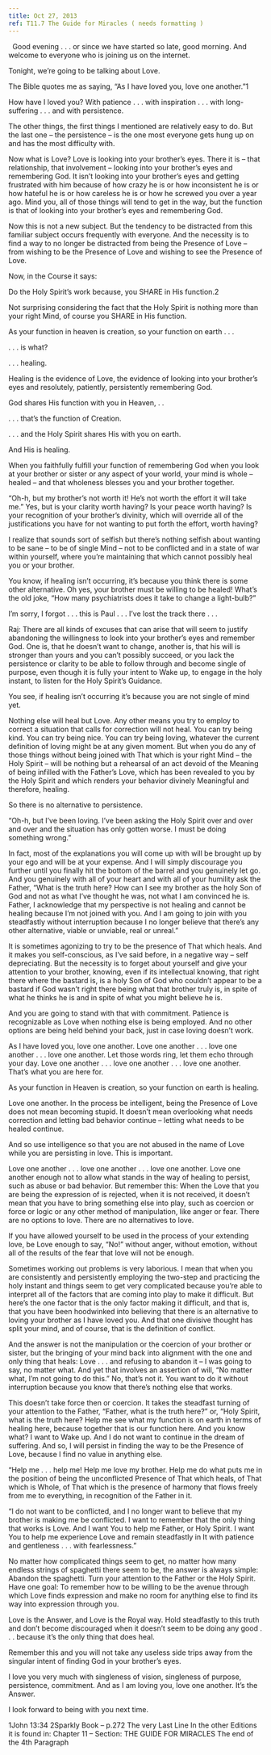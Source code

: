 ```yaml
---
title: Oct 27, 2013
ref: T11.7 The Guide for Miracles ( needs formatting )
---
```


  Good evening . . . or since we have started so late, good morning.
And welcome to everyone who is joining us on the internet.

Tonight, we’re going to be talking about Love.  

The Bible quotes me as saying, “As I have loved you, love one another.”1 

How have I loved you?  With patience . . . with inspiration . . . with
long-suffering . . . and with persistence.  

The other things, the first things I mentioned are relatively easy to
do.  But the last one – the persistence – is the one most everyone gets
hung up on and has the most difficulty with.

Now what is Love?  Love is looking into your brother’s eyes.  There it
is – that relationship, that involvement – looking into your brother’s
eyes and remembering God.  It isn’t looking into your brother’s eyes and
getting frustrated with him because of how crazy he is or how
inconsistent he is or how hateful he is or how careless he is or how he
screwed you over a year ago.  Mind you, all of those things will tend to
get in the way, but the function is that of looking into your brother’s
eyes and remembering God.

Now this is not a new subject.  But the tendency to be distracted from
this familiar subject occurs frequently with everyone.  And the
necessity is to find a way to no longer be distracted from being the
Presence of Love – from wishing to be the Presence of Love and wishing
to see the Presence of Love.

Now, in the Course it says:

Do the Holy Spirit’s work because, you SHARE in His function.2

Not surprising considering the fact that the Holy Spirit is nothing more
than your right Mind, of course you SHARE in His function.

As your function in heaven is creation, so your function on earth . . .

. . . is what?

. . . healing.

Healing is the evidence of Love, the evidence of looking into your
brother’s eyes and resolutely, patiently, persistently remembering God.

God shares His function with you in Heaven, . .

. . . that’s the function of Creation.  

. . . and the Holy Spirit shares His with you on earth.

And His is healing.

When you faithfully fulfill your function of remembering God when you
look at your brother or sister or any aspect of your world, your mind is
whole – healed – and that wholeness blesses you and your brother
together.

“Oh-h, but my brother’s not worth it!  He’s not worth the effort it will
take me.”  Yes, but is your clarity worth having?  Is your peace worth
having?  Is your recognition of your brother’s divinity, which will
override all of the justifications you have for not wanting to put forth
the effort, worth having?

I realize that sounds sort of selfish but there’s nothing selfish about
wanting to be sane – to be of single Mind – not to be conflicted and in
a state of war within yourself, where you’re maintaining that which
cannot possibly heal you or your brother.

You know, if healing isn’t occurring, it’s because you think there is
some other alternative.  Oh yes, your brother must be willing to be
healed!  What’s the old joke, “How many psychiatrists does it take to
change a light-bulb?”

I’m sorry, I forgot . . . this is Paul . . . I’ve lost the track there .
. .

Raj:  There are all kinds of excuses that can arise that will seem to
justify abandoning the willingness to look into your brother’s eyes and
remember God.  One is, that he doesn’t want to change, another is, that
his will is stronger than yours and you can’t possibly succeed, or you
lack the persistence or clarity to be able to follow through and become
single of purpose, even though it is fully your intent to Wake up, to
engage in the holy instant, to listen for the Holy Spirit’s Guidance.

You see, if healing isn’t occurring it’s because you are not single of
mind yet.  

Nothing else will heal but Love.  Any other means you try to employ to
correct a situation that calls for correction will not heal.  You can
try being kind.  You can try being nice.  You can try being loving,
whatever the current definition of loving might be at any given moment.
But when you do any of those things without being joined with That which
is your right Mind – the Holy Spirit – will be nothing but a rehearsal
of an act devoid of the Meaning of being infilled with the Father’s
Love, which has been revealed to you by the Holy Spirit and which
renders your behavior divinely Meaningful and therefore, healing.

So there is no alternative to persistence.  

“Oh-h, but I’ve been loving.  I’ve been asking the Holy Spirit over and
over and over and the situation has only gotten worse.  I must be doing
something wrong.”

In fact, most of the explanations you will come up with will be brought
up by your ego and will be at your expense.  And I will simply
discourage you further until you finally hit the bottom of the barrel
and you genuinely let go.  And you genuinely with all of your heart and
with all of your humility ask the Father, “What is the truth here?   How
can I see my brother as the holy Son of God and not as what I’ve thought
he was, not what I am convinced he is.  Father, I acknowledge that my
perspective is not healing and cannot be healing because I’m not joined
with you.  And I am going to join with you steadfastly without
interruption because I no longer believe that there’s any other
alternative, viable or unviable, real or unreal.”

It is sometimes agonizing to try to be the presence of That which heals.
And it makes you self-conscious, as I’ve said before, in a negative way
– self depreciating.  But the necessity is to forget about yourself and
give your attention to your brother, knowing, even if its intellectual
knowing, that right there where the bastard is, is a holy Son of God who
couldn’t appear to be a bastard if God wasn’t right there being what
that brother truly is, in spite of what he thinks he is and in spite of
what you might believe he is.

And you are going to stand with that with commitment.  Patience is
recognizable as Love when nothing else is being employed.  And no other
options are being held behind your back, just in case loving doesn’t
work.

As I have loved you, love one another.  Love one another . . . love one
another . . . love one another.  Let those words ring, let them echo
through your day.  Love one another . . . love one another . . . love
one another.  That’s what you are here for.

As your function in Heaven is creation, so your function on earth is
healing.

Love one another.  In the process be intelligent, being the Presence of
Love does not mean becoming stupid.  It doesn’t mean overlooking what
needs correction and letting bad behavior continue – letting what needs
to be healed continue.

And so use intelligence so that you are not abused in the name of Love
while you are persisting in love.  This is important.

Love one another . . . love one another . . . love one another.  Love
one another enough not to allow what stands in the way of healing to
persist, such as abuse or bad behavior.  But remember this:  When the
Love that you are being the expression of is rejected, when it is not
received, it doesn’t mean that you have to bring something else into
play, such as coercion or force or logic or any other method of
manipulation, like anger or fear.  There are no options to love.  There
are no alternatives to love.

If you have allowed yourself to be used in the process of your extending
love, be Love enough to say, “No!” without anger, without emotion,
without all of the results of the fear that love will not be enough.  

Sometimes working out problems is very laborious.   I mean that when you
are consistently and persistently employing the two-step and practicing
the holy instant and things seem to get very complicated because you’re
able to interpret all of the factors that are coming into play to make
it difficult.  But here’s the one factor that is the only factor making
it difficult, and that is, that you have been hoodwinked into believing
that there is an alternative to loving your brother as I have loved you.
And that one divisive thought has split your mind, and of course, that
is the definition of conflict.  

And the answer is not the manipulation or the coercion of your brother
or sister, but the bringing of your mind back into alignment with the
one and only thing that heals:  Love . . . and refusing to abandon it –
I was going to say, no matter what.  And yet that involves an assertion
of will, “No matter what, I’m not going to do this.”  No, that’s not it.
You want to do it without interruption because you know that there’s
nothing else that works. 

This doesn’t take force then or coercion.  It takes the steadfast
turning of your attention to the Father, “Father, what is the truth
here?” or, “Holy Spirit, what is the truth here?  Help me see what my
function is on earth in terms of healing here, because together that is
our function here.  And you know what?  I want to Wake up.  And I do not
want to continue in the dream of suffering.  And so, I will persist in
finding the way to be the Presence of Love, because I find no value in
anything else.  

“Help me . . . help me!  Help me love my brother.  Help me do what puts
me in the position of being the unconflicted Presence of That which
heals, of That which is Whole, of That which is the presence of harmony
that flows freely from me to everything, in recognition of the Father in
it. 

“I do not want to be conflicted, and I no longer want to believe that my
brother is making me be conflicted.  I want to remember that the only
thing that works is Love.  And I want You to help me Father, or Holy
Spirit.  I want You to help me experience Love and remain steadfastly in
It with patience and gentleness . . . with fearlessness.”

No matter how complicated things seem to get, no matter how many endless
strings of spaghetti there seem to be, the answer is always simple:
Abandon the spaghetti.  Turn your attention to the Father or the Holy
Spirit.  Have one goal:  To remember how to be willing to be the avenue
through which Love finds expression and make no room for anything else
to find its way into expression through you.

Love is the Answer, and Love is the Royal way.  Hold steadfastly to this
truth and don’t become discouraged when it doesn’t seem to be doing any
good . . . because it’s the only thing that does heal.

Remember this and you will not take any useless side trips away from the
singular intent of finding God in your brother’s eyes. 

I love you very much with singleness of vision, singleness of purpose,
persistence, commitment.  And as I am loving you, love one another.
It’s the Answer.

I look forward to being with you next time.

1John 13:34 2Sparkly Book – p.272 The very Last Line In the other
Editions it is found in: Chapter 11 – Section:  THE GUIDE FOR MIRACLES
The end of the 4th Paragraph

